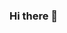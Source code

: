 ### Hi there 👋

<!--
Mi nombre es Juan Manuel Rodríguez Méndez vivo en la ciudad de Ensenada, Baja California. Soy nuevo en el mundo de la programación; pero, sigo aprendiendo conforme avanza el tiempo.

Profile: Currently looking for opportunities to acquire professional experience in the fields of programming/application development/testing/process analysis and any other related fields.

Skills • Decision Making • Teamwork • Leadership Adaptability • Fast Learner • Analytical and Problem-Solving skills 

